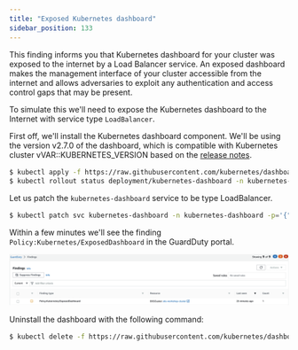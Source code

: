 ```yaml
---
title: "Exposed Kubernetes dashboard"
sidebar_position: 133
---
```


This finding informs you that Kubernetes dashboard for your cluster was exposed to the internet by a Load Balancer service. An exposed dashboard makes the management interface of your cluster accessible from the internet and allows adversaries to exploit any authentication and access control gaps that may be present.

To simulate this we'll need to expose the Kubernetes dashboard to the Internet with service type `LoadBalancer`.

First off, we'll install the Kubernetes dashboard component. We'll be using the version v2.7.0 of the dashboard, which is compatible with Kubernetes cluster vVAR::KUBERNETES_VERSION based on the [release notes](https://github.com/kubernetes/dashboard/releases/tag/v2.7.0).


```bash
$ kubectl apply -f https://raw.githubusercontent.com/kubernetes/dashboard/v2.7.0/aio/deploy/recommended.yaml
$ kubectl rollout status deployment/kubernetes-dashboard -n kubernetes-dashboard --timeout=60s
```

Let us patch the `kubernetes-dashboard` service to be type LoadBalancer.

```bash
$ kubectl patch svc kubernetes-dashboard -n kubernetes-dashboard -p='{"spec": {"type": "LoadBalancer"}}'
```

Within a few minutes we'll see the finding `Policy:Kubernetes/ExposedDashboard` in the GuardDuty portal.

![](assets/ExposedDashboard.png)

Uninstall the dashboard with the following command:

```bash
$ kubectl delete -f https://raw.githubusercontent.com/kubernetes/dashboard/v2.7.0/aio/deploy/recommended.yaml
```